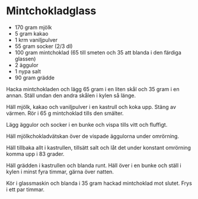 # Mintchokladglass

- 170 gram mjölk
- 5 gram kakao
- 1 krm vaniljpulver
- 55 gram socker (2/3 dl)
- 100 gram mintchoklad (65 till smeten och 35 att blanda i den färdiga glassen)
- 2 äggulor
- 1 nypa salt
- 90 gram grädde

Hacka mintchokladen och lägg 65 gram i en liten skål och 35 gram i en annan. Ställ undan den
andra skålen i kylen så länge.

Häll mjölk, kakao och vaniljpulver i en kastrull och koka upp. Stäng av värmen. Rör i 65 g
mintchoklad tills den smälter.

Lägg äggulor och socker i en bunke och vispa tills vitt och fluffigt.

Häll mjölkchokladvätskan över de vispade äggulorna under omrörning.

Häll tillbaka allt i kastrullen, tillsätt salt och låt det under konstant omrörning komma
upp i 83 grader.

Häll grädden i kastrullen och blanda runt. Häll över i en bunke och ställ i kylen i minst
fyra timmar, gärna över natten.

Kör i glassmaskin och blanda i 35 gram hackad mintchoklad mot slutet. Frys i ett par
timmar.